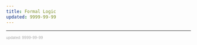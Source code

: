 ```yaml
---
title: Formal Logic
updated: 9999-99-99
---
```



---

<sup><sub><font color="#a6a6a6">updated: 9999-99-99</font></sub></sup>